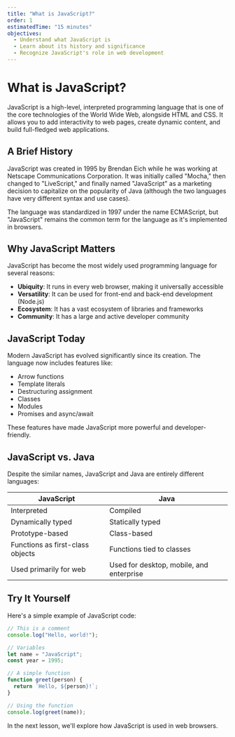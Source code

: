 ```yaml
---
title: "What is JavaScript?"
order: 1
estimatedTime: "15 minutes"
objectives: 
  - Understand what JavaScript is
  - Learn about its history and significance
  - Recognize JavaScript's role in web development
---
```


# What is JavaScript?

JavaScript is a high-level, interpreted programming language that is one of the core technologies of the World Wide Web, alongside HTML and CSS. It allows you to add interactivity to web pages, create dynamic content, and build full-fledged web applications.

## A Brief History

JavaScript was created in 1995 by Brendan Eich while he was working at Netscape Communications Corporation. It was initially called "Mocha," then changed to "LiveScript," and finally named "JavaScript" as a marketing decision to capitalize on the popularity of Java (although the two languages have very different syntax and use cases).

The language was standardized in 1997 under the name ECMAScript, but "JavaScript" remains the common term for the language as it's implemented in browsers.

## Why JavaScript Matters

JavaScript has become the most widely used programming language for several reasons:

- **Ubiquity**: It runs in every web browser, making it universally accessible
- **Versatility**: It can be used for front-end and back-end development (Node.js)
- **Ecosystem**: It has a vast ecosystem of libraries and frameworks
- **Community**: It has a large and active developer community

## JavaScript Today

Modern JavaScript has evolved significantly since its creation. The language now includes features like:

- Arrow functions
- Template literals
- Destructuring assignment
- Classes
- Modules
- Promises and async/await

These features have made JavaScript more powerful and developer-friendly.

## JavaScript vs. Java

Despite the similar names, JavaScript and Java are entirely different languages:

| JavaScript | Java |
|------------|------|
| Interpreted | Compiled |
| Dynamically typed | Statically typed |
| Prototype-based | Class-based |
| Functions as first-class objects | Functions tied to classes |
| Used primarily for web | Used for desktop, mobile, and enterprise |

## Try It Yourself

Here's a simple example of JavaScript code:

```javascript
// This is a comment
console.log("Hello, world!");

// Variables
let name = "JavaScript";
const year = 1995;

// A simple function
function greet(person) {
  return `Hello, ${person}!`;
}

// Using the function
console.log(greet(name));
```

In the next lesson, we'll explore how JavaScript is used in web browsers.
